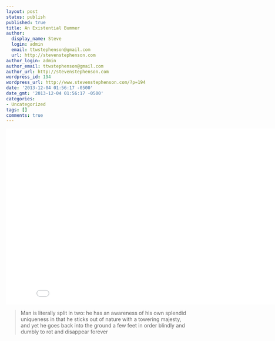```yaml
---
layout: post
status: publish
published: true
title: An Existential Bummer
author:
  display_name: Steve
  login: admin
  email: ttwstephenson@gmail.com
  url: http://stevenstephenson.com
author_login: admin
author_email: ttwstephenson@gmail.com
author_url: http://stevenstephenson.com
wordpress_id: 194
wordpress_url: http://www.stevenstephenson.com/?p=194
date: '2013-12-04 01:56:17 -0500'
date_gmt: '2013-12-04 01:56:17 -0500'
categories:
- Uncategorized
tags: []
comments: true
---
```

<p><iframe width="853" height="480" src="//www.youtube.com/embed/Yb-OYmHVchQ" frameborder="0" allowfullscreen=""></iframe></p>
<blockquote><p>Man is literally split in two: he has an awareness of his own splendid uniqueness in that he sticks out of nature with a towering majesty, and yet he goes back into the ground a few feet in order blindly and dumbly to rot and disappear forever</p></blockquote>
<p>&nbsp;</p>
